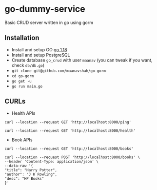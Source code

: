 # go-dummy-service
Basic CRUD server written in go using gorm

## Installation
* Install and setup GO [go 1.18](https://go.dev/dl/)
* Install and setup PostgreSQL
* Create database `go_crud` with user `maanav` (you can tweak if you want, check `db/db.go`)
* `git clone git@github.com/maanavshah/go-gorm`
* `cd go-gorm`
* `go get -u`
* `go run main.go`

## CURLs

* Health APIs

```
curl --location --request GET 'http://localhost:8000/ping'

curl --location --request GET 'http://localhost:8000/health'
```

* Book APIs 

```
curl --location --request GET 'http://localhost:8000/books'

curl --location --request POST 'http://localhost:8000/books' \
--header 'Content-Type: application/json' \
--data-raw '{
"title": "Harry Potter",
"author": "J K Rowling",
"desc": "HP Books"
}'
```
